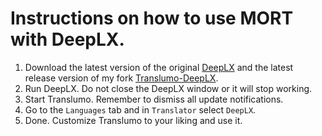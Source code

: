 # Instructions on how to use MORT with DeepLX. 

1. Download the latest version of the original [DeepLX](https://github.com/OwO-Network/DeepLX/releases) and the latest release version of my fork [Translumo-DeepLX](https://github.com/Net2Fox/Translumo-DeepLX/releases).
2. Run DeepLX. Do not close the DeepLX window or it will stop working.
3. Start Translumo. Remember to dismiss all update notifications.
4. Go to the `Languages` tab and in `Translator` select `DeepLX`.
5. Done. Customize Translumo to your liking and use it.
